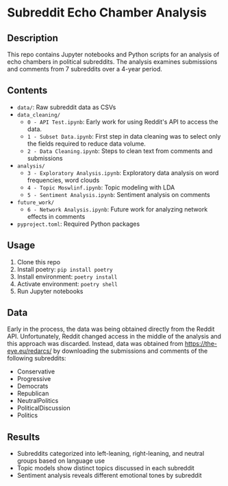 # Subreddit Echo Chamber Analysis

## Description

This repo contains Jupyter notebooks and Python scripts for an analysis of echo chambers in political subreddits. The analysis examines submissions and comments from 7 subreddits over a 4-year period.

## Contents

- `data/`: Raw subreddit data as CSVs
- `data_cleaning/`
    - `0 - API Test.ipynb`: Early work for using Reddit's API to access the data.
    - `1 - Subset Data.ipynb`: First step in data cleaning was to select only the fields required to reduce data volume.
    - `2 - Data Cleaning.ipynb`: Steps to clean text from comments and submissions
- `analysis/`
  - `3 - Exploratory Analysis.ipynb`: Exploratory data analysis on word frequencies, word clouds
  - `4 - Topic Moswlinf.ipynb`: Topic modeling with LDA
  - `5 - Sentiment Analysis.ipynb`: Sentiment analysis on comments
- `future_work/`
  - `6 - Network Analysis.ipynb`: Future work for analyzing network effects in comments
- `pyproject.toml`: Required Python packages

## Usage

1. Clone this repo
2. Install poetry: `pip install poetry`
3. Install environment: `poetry install`  
4. Activate environment: `poetry shell`
5. Run Jupyter notebooks

## Data

Early in the process, the data was being obtained directly from the Reddit API.
Unfortunately, Reddit changed access in the middle of the analysis and this approach was discarded.
Instead, data was obtained from https://the-eye.eu/redarcs/ by downloading the
submissions and comments of the following subreddits:
- Conservative
- Progressive
- Democrats
- Republican
- NeutralPolitics
- PoliticalDiscussion
- Politics

## Results

- Subreddits categorized into left-leaning, right-leaning, and neutral groups based on language use
- Topic models show distinct topics discussed in each subreddit
- Sentiment analysis reveals different emotional tones by subreddit

